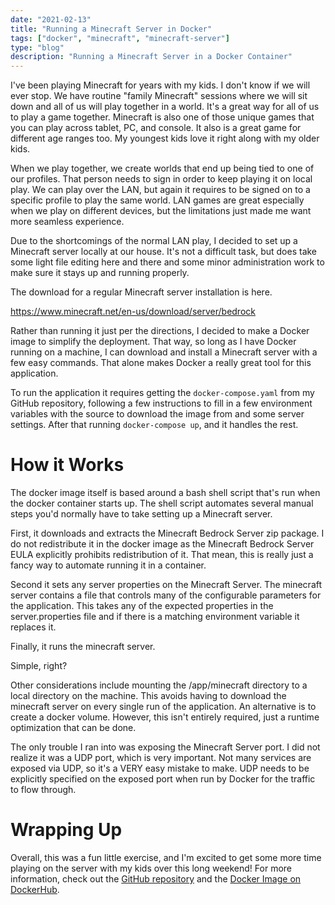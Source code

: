 ```yaml
---
date: "2021-02-13"
title: "Running a Minecraft Server in Docker"
tags: ["docker", "minecraft", "minecraft-server"]
type: "blog"
description: "Running a Minecraft Server in a Docker Container"
---
```


I've been playing Minecraft for years with my kids.
I don't know if we will ever stop.
We have routine "family Minecraft" sessions where we will sit down and all of us will play together in a world.
It's a great way for all of us to play a game together.
Minecraft is also one of those unique games that you can play across tablet, PC, and console.
It also is a great game for different age ranges too.
My youngest kids love it right along with my older kids.

When we play together, we create worlds that end up being tied to one of our profiles.
That person needs to sign in order to keep playing it on local play.
We can play over the LAN, but again it requires to be signed on to a specific profile to play the same world.
LAN games are great especially when we play on different devices, but the limitations just made me want more seamless experience.

Due to the shortcomings of the normal LAN play, I decided to set up a Minecraft server locally at our house.
It's not a difficult task, but does take some light file editing here and there and some minor administration work to make sure it stays up and running properly.

The download for a regular Minecraft server installation is here.

https://www.minecraft.net/en-us/download/server/bedrock

Rather than running it just per the directions, I decided to make a Docker image to simplify the deployment.
That way, so long as I have Docker running on a machine, I can download and install a Minecraft server with a few easy commands.
That alone makes Docker a really great tool for this application.

To run the application it requires getting the ```docker-compose.yaml``` from my GitHub repository, following a few instructions to fill in a few environment variables with the source to download the image from and some server settings.
After that running ```docker-compose up```, and it handles the rest.

# How it Works

The docker image itself is based around a bash shell script that's run when the docker container starts up.
The shell script automates several manual steps you'd normally have to take setting up a Minecraft server.

First, it downloads and extracts the Minecraft Bedrock Server zip package.  I do not redistribute it in the docker image as the Minecraft Bedrock Server EULA explicitly prohibits redistribution of it.  That mean, this is really just a fancy way to automate running it in a container.

Second it sets any server properties on the Minecraft Server.  The minecraft server contains a file that controls many of the configurable parameters for the application.  This takes any of the expected properties in the server.properties file and if there is a matching environment variable it replaces it.

Finally, it runs the minecraft server.

Simple, right?

Other considerations include mounting the /app/minecraft directory to a local directory on the machine.
This avoids having to download the minecraft server on every single run of the application.
An alternative is to create a docker volume.
However, this isn't entirely required, just a runtime optimization that can be done.

The only trouble I ran into was exposing the Minecraft Server port.
I did not realize it was a UDP port, which is very important.
Not many services are exposed via UDP, so it's a VERY easy mistake to make.
UDP needs to be explicitly specified on the exposed port when run by Docker for the traffic to flow through.

# Wrapping Up

Overall, this was a fun little exercise, and I'm excited to get some more time playing on the server with my kids over this long weekend!
For more information, check out the [GitHub repository](https://github.com/jerhon/minecraft-bedrock-server-docker) and the [Docker Image on DockerHub](https://hub.docker.com/repository/docker/jerhon/minecraft-bedrock-server).

